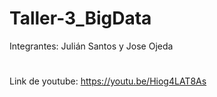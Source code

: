 # Taller-3_BigData
Integrantes:
Julián Santos y 
Jose Ojeda
#
Link de youtube: https://youtu.be/Hiog4LAT8As 
